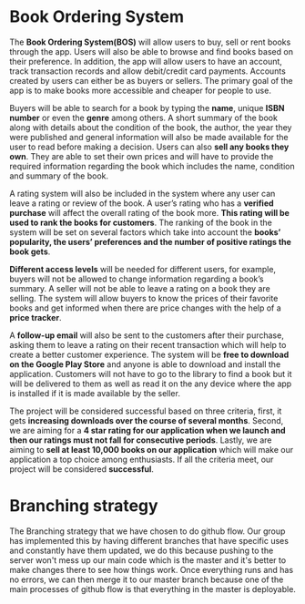 # Book Ordering System
The **Book Ordering System(BOS)** will allow users to buy, sell or rent books through the app. Users will also be able to browse and find books based on their preference. In addition, the app will allow users to have an account, track transaction records and allow debit/credit card payments. Accounts created by users can either be as buyers or sellers. The primary goal of the app is to make books more accessible and cheaper for people to use.

Buyers will be able to search for a book by typing the **name**, unique **ISBN number** or even the **genre** among others. A short summary of the book along with details about the condition of the book, the author, the year they were published and general information will also be made available for the user to read before making a decision. Users can also **sell any books they own**. They are able to set their own prices and will have to provide the required information regarding the book which includes the name, condition and summary of the book.

A rating system will also be included in the system where any user can leave a rating or review of the book. A user’s rating who has a **verified purchase** will affect the overall rating of the book more. **This rating will be used to rank the books for customers**. The ranking of the book in the system will be set on several factors which take into account the **books’ popularity, the users’ preferences and the number of positive ratings the book gets**.

**Different access levels** will be needed for different users, for example, buyers will not be allowed to change information regarding a book’s summary. A seller will not be able to leave a rating on a book they are selling. The system will allow buyers to know the prices of their favorite books and get informed when there are price changes with the help of a **price tracker**.

A **follow-up email** will also be sent to the customers after their purchase, asking them to leave a rating on their recent transaction which will help to create a better customer experience. The system will be **free to download on the Google Play Store** and anyone is able to download and install the application. Customers will not have to go to the library to find a book but it will be delivered to them as well as read it on the any device where the app is installed if it is made available by the seller.

The project will be considered successful based on three criteria, first, it gets **increasing downloads over the course of several months**. Second, we are aiming for a **4 star rating for our application when we launch and then our ratings must not fall for consecutive periods**. Lastly, we are aiming to **sell at least 10,000 books on our application** which will make our application a top choice among enthusiasts. If all the criteria meet, our project will be considered **successful**.

# Branching strategy
The Branching strategy that we have chosen to do github flow. Our group has implemented this by having different branches that have specific uses and constantly have them updated, we do this because pushing to the server won't mess up our main code which is the master and it's better to make changes there to see how things work. Once everything runs and has no errors, we can then merge it to our master branch because one of the main processes of github flow is that everything in the master is deployable.
